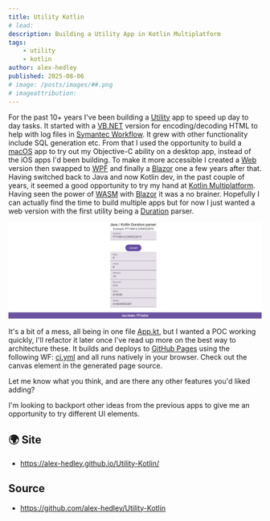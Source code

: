 ```yaml
---
title: Utility Kotlin
# lead: 
description: Building a Utility App in Kotlin Multiplatform
tags:
    - utility
    - kotlin
author: alex-hedley
published: 2025-08-06
# image: /posts/images/##.png
# imageattribution: 
---
```


<!-- Utility Kotlin -->

For the past 10+ years I've been building a [Utility](https://github.com/AlexHedley/Utility) app to speed up day to day tasks. It started with a [VB.NET](https://github.com/AlexHedley/Utility-VB) version for encoding/decoding HTML to help with log files in [Symantec Workflow](https://techdocs.broadcom.com/us/en/symantec-security-software/endpoint-security-and-management/it-management-suite/ITMS/Related-Solutions/Workflow-Solution/Introducing-Workflow/how-workflow-works-v81109357-d855e17980.html). It grew with other functionality include SQL generation etc. From that I used the opportunity to build a [macOS](https://github.com/AlexHedley/Utility-Mac) app to try out my Objective-C ability on a desktop app, instead of the iOS apps I'd been building. To make it more accessible I created a [Web](https://alexhedley.com/Utility-Web/) version then swapped to [WPF](https://github.com/AlexHedley/Utility-WPF) and finally a [Blazor](https://alexhedley.com/Utility-Blazor/) one a few years after that.
Having switched back to Java and now Kotlin dev, in the past couple of years, it seemed a good opportunity to try my hand at [Kotlin Multiplatform](https://kotlinlang.org/docs/multiplatform.html). Having seen the power of [WASM](https://webassembly.org/) with [Blazor](https://dotnet.microsoft.com/en-us/apps/aspnet/web-apps/blazor) it was a no brainer. Hopefully I can actually find the time to build multiple apps but for now I just wanted a web version with the first utility being a [Duration](https://docs.oracle.com/javase/8/docs/api/java/time/Duration.html) parser.

![Utility Kotlin](images/Utility-Kotlin.png "Utility Kotlin")

It's a bit of a mess, all being in one file [App.kt](https://github.com/alex-hedley/Utility-Kotlin/blob/main/src/composeApp/src/wasmJsMain/kotlin/com/alexhedley/App.kt), but I wanted a POC working quickly, I'll refactor it later once I've read up more on the best way to architecture these. It builds and deploys to [GitHub Pages](https://pages.github.com) using the following WF: [ci.yml](https://github.com/alex-hedley/Utility-Kotlin/blob/main/.github/workflows/ci.yml) and all runs natively in your browser. Check out the canvas element in the generated page source.

Let me know what you think, and are there any other features you'd liked adding?

I'm looking to backport other ideas from the previous apps to give me an opportunity to try different UI elements.

## 🌍 Site

- https://alex-hedley.github.io/Utility-Kotlin/

## Source

- https://github.com/alex-hedley/Utility-Kotlin
